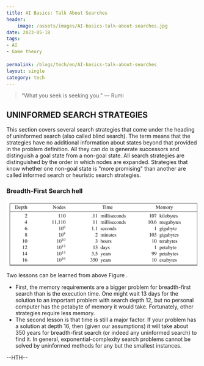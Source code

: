 ```yaml
---
title: AI Basics: Talk About Searches
header:
    image: /assets/images/AI-basics-talk-about-searches.jpg
date: 2023-05-18
tags:
- AI
- Game theory

permalink: /blogs/tech/en/AI-basics-talk-about-searches
layout: single
category: tech
---
```

> "What you seek is seeking you." — Rumi



## UNINFORMED SEARCH STRATEGIES

This section covers several search strategies that come under the heading of uninformed search (also called blind search). 
The term means that the strategies have no additional information about states beyond that provided in the problem definition. 
All they can do is generate successors and distinguish a goal state from a non-goal state. 
All search strategies are distinguished by the order in which nodes are expanded. 
Strategies that know whether one non-goal state is "more promising" than another are called informed search or heuristic search strategies.

### Breadth-First Search hell
![img.png](/assets/images/ai_basics_talk_about_searches/img.png)


Two lessons can be learned from above Figure . 
 - First, the memory requirements are a bigger problem for breadth-first search than is the execution time. One might wait 13 days for the solution to an important problem with search depth 12, but no personal computer has the petabyte of memory it would take. Fortunately, other strategies require less memory.
 - The second lesson is that time is still a major factor. If your problem has a solution at depth 16, then (given our assumptions) it will take about 350 years for breadth-first search (or indeed any uninformed search) to find it. In general, exponential-complexity search problems cannot be solved by uninformed methods for any but the smallest instances.

--HTH--
